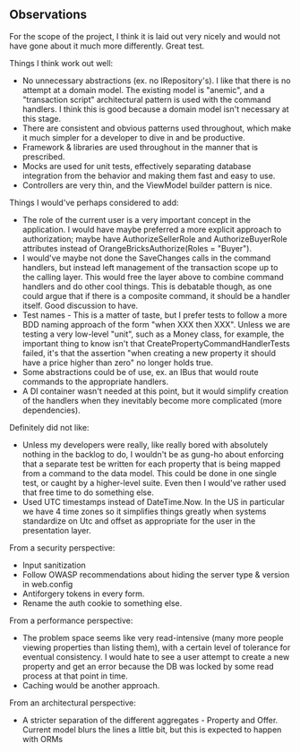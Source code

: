 Observations
-----------

For the scope of the project, I think it is laid out very nicely and would not have gone about it much more differently. Great test.

Things I think work out well:

- No unnecessary abstractions (ex. no IRepository's). I like that there is no attempt at a domain model. The existing model is "anemic", and a "transaction script" architectural pattern is used with the command handlers. I think this is good because a domain model isn't necessary at this stage.
- There are consistent and obvious patterns used throughout, which make it much simpler for a developer to dive in and be productive. 
- Framework & libraries are used throughout in the manner that is prescribed.
- Mocks are used for unit tests, effectively separating database integration from the behavior and making them fast and easy to use.
- Controllers are very thin, and the ViewModel builder pattern is nice.

Things I would've perhaps considered to add:
- The role of the current user is a very important concept in the application. I would have maybe preferred 
a more explicit approach to authorization; maybe have AuthorizeSellerRole and AuthorizeBuyerRole attributes instead of OrangeBricksAuthorize(Roles = "Buyer").
- I would've maybe not done the SaveChanges calls in the command handlers, but instead left management of the transaction scope up to the calling layer. This would free the layer above to combine command handlers and do other
cool things. This is debatable though, as one could argue that if there is a composite command, it should be a handler itself. Good discussion to have.
- Test names - This is a matter of taste, but I prefer tests to follow a more BDD naming approach of the form "when XXX then XXX". Unless we are testing a very low-level "unit", such as a Money class, for example, the important thing to know isn't that CreatePropertyCommandHandlerTests failed, it's that the assertion "when creating a new property it should have a price higher than zero" no longer holds true.
- Some abstractions could be of use, ex. an IBus that would route commands to the appropriate handlers.
- A DI container wasn't needed at this point, but it would simplify creation of the handlers when they inevitably become more complicated (more dependencies).

Definitely did not like:

- Unless my developers were really, like really bored with absolutely nothing in the backlog to do, I wouldn't be as gung-ho about enforcing that a separate test be written for each property that is being mapped from a command to the data model. This could be done in one single test, or caught by a higher-level suite. Even then I would've rather
used that free time to do something else.
- Used UTC timestamps instead of DateTime.Now. In the US in particular we have 4 time zones so it simplifies things greatly when systems standardize on Utc and offset as appropriate for the user in the
presentation layer.

From a security perspective:

- Input sanitization
- Follow OWASP recommendations about hiding the server type & version in web.config
- Antiforgery tokens in every form.
- Rename the auth cookie to something else.

From a performance perspective:

- The problem space seems like very read-intensive (many more people viewing properties than listing them), with a certain level of tolerance for eventual consistency. I would hate to see a user attempt to create a new property and get an error
because the DB was locked by some read process at that point in time.
- Caching would be another approach.

From an architectural perspective:

- A stricter separation of the different aggregates - Property and Offer. Current model blurs the lines a little bit, but this is expected to happen with ORMs